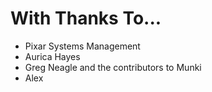 # With Thanks To...

* Pixar Systems Management
* Aurica Hayes
* Greg Neagle and the contributors to Munki
* Alex
